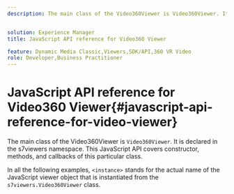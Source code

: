 ```yaml
---
description: The main class of the Video360Viewer is Video360Viewer. It is declared in the s7viewers namespace. This JavaScript API covers constructor, methods, and callbacks of this particular class.


solution: Experience Manager
title: JavaScript API reference for Video360 Viewer

feature: Dynamic Media Classic,Viewers,SDK/API,360 VR Video
role: Developer,Business Practitioner
---
```


# JavaScript API reference for Video360 Viewer{#javascript-api-reference-for-video-viewer}

The main class of the Video360Viewer is `Video360Viewer`. It is declared in the s7viewers namespace. This JavaScript API covers constructor, methods, and callbacks of this particular class.

In all the following examples, `<instance>` stands for the actual name of the JavaScript viewer object that is instantiated from the `s7viewers.Video360Viewer` class. 
